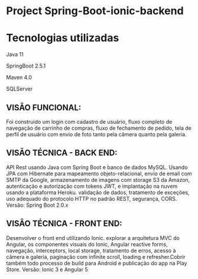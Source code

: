 # Project Spring-Boot-ionic-backend
<h1>Tecnologias utilizadas</h1><p>
Java 11<p>
SpringBoot 2.5.1<p>
Maven 4.0<p>
SQLServer<p>

<h2>VISÃO FUNCIONAL:</h2>
Foi construido um login com cadastro de usuário, fluxo completo de navegação de carrinho de compras, fluxo de fechamento de pedido, tela de perfil de usuário com envio de foto tanto pela câmera quanto pela galeria.

<h2>VISÃO TÉCNICA - BACK END:</h2>
API Rest usando Java com Spring Boot e banco de dados MySQL. Usando JPA com Hibernate para mapeamento objeto-relacional, envio de email com SMTP da Google, armazenamento de imagens com storage S3 da Amazon, autenticação e autorização com tokens JWT, e implantação na nuvem usando a plataforma Heroku. validação de dados, tratamento de exceções, uso adequado do protocolo HTTP no padrão REST, segurança, CORS.
Versão: Spring Boot 2.0.x

<h2>VISÃO TÉCNICA - FRONT END:</h2>
Desenvolver o front end utilizando Ionic. explorar a arquitetura MVC do Angular, os componentes visuais do Ionic, Angular reactive forms, navegação, interceptors, local storage, tratamento de erros, acesso à câmera e galeria, paginação com infinite scroll, loading e refresher.Cobrir também todo processo de build para Android e publicação do app na Play Store.
Versão: Ionic 3 e Angular 5
